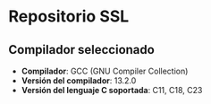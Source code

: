 # Repositorio SSL

## Compilador seleccionado
- **Compilador**: GCC (GNU Compiler Collection)
- **Versión del compilador**: 13.2.0
- **Versión del lenguaje C soportada**: C11, C18, C23
